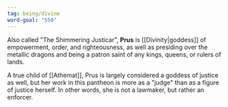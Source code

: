 ```yaml
---
tag: being/divine
word-goal: "550"
---
```

Also called "The Shimmering Justicar", **Prus** is [[Divinity|goddess]] of empowerment, order, and righteousness, as well as presiding over the metallic dragons and being a patron saint of any kings, queens, or rulers of lands.

A true child of [[Athemat]], Prus is largely considered a goddess of justice as well, but her work in this pantheon is more as a "judge" than as a figure of justice herself. In other words, she is not a lawmaker, but rather an enforcer.